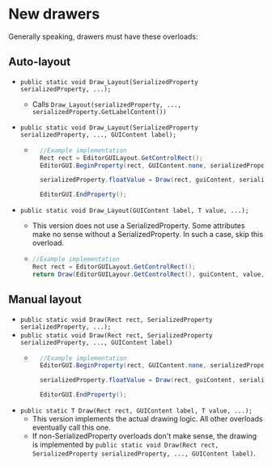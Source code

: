 # New drawers
Generally speaking, drawers must have these overloads:

## Auto-layout
- `public static void Draw_Layout(SerializedProperty serializedProperty, ...);`   
  - Calls `Draw_Layout(serializedProperty, ..., serializedProperty.GetLabelContent())`

- `public static void Draw_Layout(SerializedProperty serializedProperty, ..., GUIContent label);`
  - ``` csharp
      //Example implementation
      Rect rect = EditorGUILayout.GetControlRect();
      EditorGUI.BeginProperty(rect, GUIContent.none, serializedProperty);

      serializedProperty.floatValue = Draw(rect, guiContent, serializedProperty.floatValue, ...);

      EditorGUI.EndProperty();
      ```
- `public static void Draw_Layout(GUIContent label, T value, ...);`
  - This version does not use a SerializedProperty. Some attributes make no sense without a SerializedProperty. In such a case, skip this overload.
  - ``` csharp
    //Example implementation
    Rect rect = EditorGUILayout.GetControlRect();
    return Draw(EditorGUILayour.GetControlRect(), guiContent, value, ...);
    ```

## Manual layout
- `public static void Draw(Rect rect, SerializedProperty serializedProperty, ...);`
- `public static void Draw(Rect rect, SerializedProperty serializedProperty, ..., GUIContent label)`
  - ``` csharp
      //Example implementation
      EditorGUI.BeginProperty(rect, GUIContent.none, serializedProperty);

      serializedProperty.floatValue = Draw(rect, guiContent, serializedProperty.floatValue, ...);

      EditorGUI.EndProperty();
      ```
- `public static T Draw(Rect rect, GUIContent label, T value, ...);`
  - This version implements the actual drawing logic. All other overloads eventually call this one.
  - If non-SerializedProperty overloads don't make sense, the drawing is implemented by `public static void Draw(Rect rect, SerializedProperty serializedProperty, ..., GUIContent label)`.

    